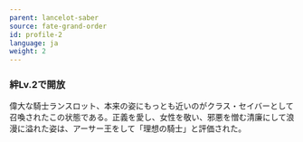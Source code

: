 ```yaml
---
parent: lancelot-saber
source: fate-grand-order
id: profile-2
language: ja
weight: 2
---
```


### 絆Lv.2で開放

偉大な騎士ランスロット、本来の姿にもっとも近いのがクラス・セイバーとして召喚されたこの状態である。正義を愛し、女性を敬い、邪悪を憎む清廉にして浪漫に溢れた姿は、アーサー王をして「理想の騎士」と評価された。
